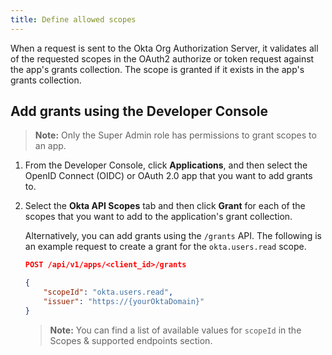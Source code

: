 ```yaml
---
title: Define allowed scopes
---
```

When a request is sent to the Okta Org Authorization Server, it validates all of the requested scopes in the OAuth2 authorize or token request against the app's grants collection. The scope is granted if it exists in the app's grants collection.

## Add grants using the Developer Console

> **Note:** Only the Super Admin role has permissions to grant scopes to an app.

1. From the Developer Console, click **Applications**, and then select the OpenID Connect (OIDC) or OAuth 2.0 app that you want to add grants to.
2. Select the **Okta API Scopes** tab and then click **Grant** for each of the scopes that you want to add to the application's grant collection.

    Alternatively, you can add grants using the `/grants` API. The following is an example request to create a grant for the `okta.users.read` scope.

    ```json
    POST /api/v1/apps/<client_id>/grants

    {
        "scopeId": "okta.users.read",
        "issuer": "https://{yourOktaDomain}"
    }
    ```

    > **Note:** You can find a list of available values for `scopeId` in the <GuideLink link="../scopes">Scopes & supported endpoints</GuideLink> section.

<NextSectionLink/>
